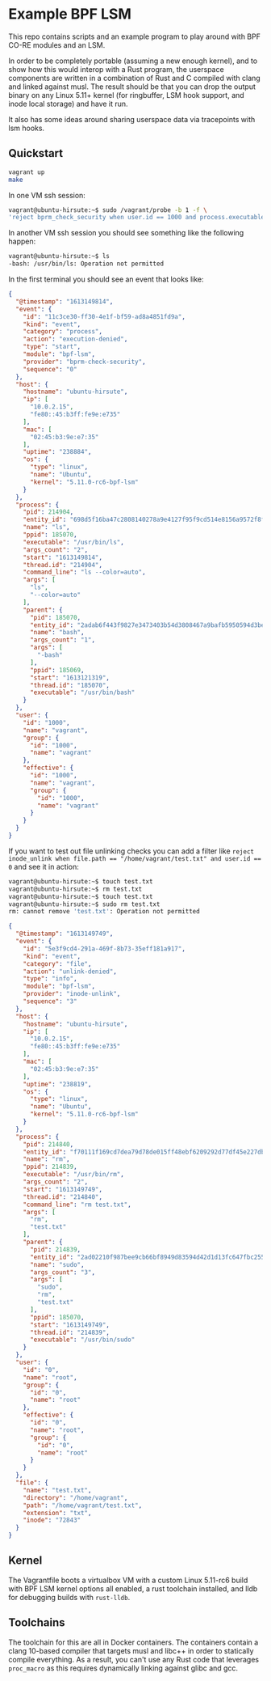 # Example BPF LSM

This repo contains scripts and an example program to play around with BPF CO-RE modules and an LSM.

In order to be completely portable (assuming a new enough kernel), and to show how this would interop with a Rust program, the userspace components are written in a combination of Rust and C compiled with clang and linked against musl. The result should be that you can drop the output binary on any Linux 5.11+ kernel (for ringbuffer, LSM hook support, and inode local storage) and have it run.

It also has some ideas around sharing userspace data via tracepoints with lsm hooks.

## Quickstart

```bash
vagrant up
make
```

In one VM ssh session:

```bash
vagrant@ubuntu-hirsute:~$ sudo /vagrant/probe -b 1 -f \
'reject bprm_check_security when user.id == 1000 and process.executable == "/usr/bin/ls"'
```

In another VM ssh session you should see something like the following happen:

```bash
vagrant@ubuntu-hirsute:~$ ls
-bash: /usr/bin/ls: Operation not permitted
```

In the first terminal you should see an event that looks like:

```json
{
  "@timestamp": "1613149814",
  "event": {
    "id": "11c3ce30-ff30-4e1f-bf59-ad8a4851fd9a",
    "kind": "event",
    "category": "process",
    "action": "execution-denied",
    "type": "start",
    "module": "bpf-lsm",
    "provider": "bprm-check-security",
    "sequence": "0"
  },
  "host": {
    "hostname": "ubuntu-hirsute",
    "ip": [
      "10.0.2.15",
      "fe80::45:b3ff:fe9e:e735"
    ],
    "mac": [
      "02:45:b3:9e:e7:35"
    ],
    "uptime": "238884",
    "os": {
      "type": "linux",
      "name": "Ubuntu",
      "kernel": "5.11.0-rc6-bpf-lsm"
    }
  },
  "process": {
    "pid": 214904,
    "entity_id": "698d5f16ba47c2808140278a9e4127f95f9cd514e8156a9572f8f262f7adb10a",
    "name": "ls",
    "ppid": 185070,
    "executable": "/usr/bin/ls",
    "args_count": "2",
    "start": "1613149814",
    "thread.id": "214904",
    "command_line": "ls --color=auto",
    "args": [
      "ls",
      "--color=auto"
    ],
    "parent": {
      "pid": 185070,
      "entity_id": "2adab6f443f9827e3473403b54d3808467a9bafb5950594d3beb67ca0d691c75",
      "name": "bash",
      "args_count": "1",
      "args": [
        "-bash"
      ],
      "ppid": 185069,
      "start": "1613121319",
      "thread.id": "185070",
      "executable": "/usr/bin/bash"
    }
  },
  "user": {
    "id": "1000",
    "name": "vagrant",
    "group": {
      "id": "1000",
      "name": "vagrant"
    },
    "effective": {
      "id": "1000",
      "name": "vagrant",
      "group": {
        "id": "1000",
        "name": "vagrant"
      }
    }
  }
}
```

If you want to test out file unlinking checks you can add a filter like `reject inode_unlink when file.path == "/home/vagrant/test.txt" and user.id == 0` and see it in action:

```bash
vagrant@ubuntu-hirsute:~$ touch test.txt
vagrant@ubuntu-hirsute:~$ rm test.txt
vagrant@ubuntu-hirsute:~$ touch test.txt
vagrant@ubuntu-hirsute:~$ sudo rm test.txt
rm: cannot remove 'test.txt': Operation not permitted
```

```json
{
  "@timestamp": "1613149749",
  "event": {
    "id": "5e3f9cd4-291a-469f-8b73-35eff181a917",
    "kind": "event",
    "category": "file",
    "action": "unlink-denied",
    "type": "info",
    "module": "bpf-lsm",
    "provider": "inode-unlink",
    "sequence": "3"
  },
  "host": {
    "hostname": "ubuntu-hirsute",
    "ip": [
      "10.0.2.15",
      "fe80::45:b3ff:fe9e:e735"
    ],
    "mac": [
      "02:45:b3:9e:e7:35"
    ],
    "uptime": "238819",
    "os": {
      "type": "linux",
      "name": "Ubuntu",
      "kernel": "5.11.0-rc6-bpf-lsm"
    }
  },
  "process": {
    "pid": 214840,
    "entity_id": "f70111f169cd7dea79d78de015ff48ebf6209292d77df45e227dbbdc97bfcac5",
    "name": "rm",
    "ppid": 214839,
    "executable": "/usr/bin/rm",
    "args_count": "2",
    "start": "1613149749",
    "thread.id": "214840",
    "command_line": "rm test.txt",
    "args": [
      "rm",
      "test.txt"
    ],
    "parent": {
      "pid": 214839,
      "entity_id": "2ad02210f987bee9cb66bf8949d83594d42d1d13fc647fbc255cab0c62ddb7b6",
      "name": "sudo",
      "args_count": "3",
      "args": [
        "sudo",
        "rm",
        "test.txt"
      ],
      "ppid": 185070,
      "start": "1613149749",
      "thread.id": "214839",
      "executable": "/usr/bin/sudo"
    }
  },
  "user": {
    "id": "0",
    "name": "root",
    "group": {
      "id": "0",
      "name": "root"
    },
    "effective": {
      "id": "0",
      "name": "root",
      "group": {
        "id": "0",
        "name": "root"
      }
    }
  },
  "file": {
    "name": "test.txt",
    "directory": "/home/vagrant",
    "path": "/home/vagrant/test.txt",
    "extension": "txt",
    "inode": "72843"
  }
}
```

## Kernel

The Vagrantfile boots a virtualbox VM with a custom Linux 5.11-rc6 build with BPF LSM kernel options
all enabled, a rust toolchain installed, and lldb for debugging builds with `rust-lldb`.

## Toolchains

The toolchain for this are all in Docker containers. The containers contain a clang 10-based compiler
that targets musl and libc++ in order to statically compile everything. As a result, you can't use any
Rust code that leverages `proc_macro` as this requires dynamically linking against glibc and gcc.
